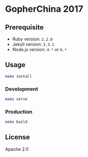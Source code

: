 # GopherChina 2017

## Prerequisite

- Ruby version: `2.2.0`
- Jekyll version: `3.3.1`
- Node.js version: `4.*` or `6.*`

## Usage

```bash
make install
```

### Development

```bash
make serve
```

### Production

```bash
make build
```

## License

Apache 2.0
